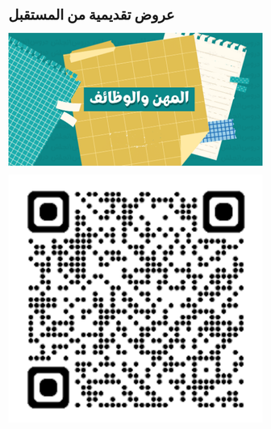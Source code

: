 # عروض تقديمية من المستقبل

![enter image description here](https://github.com/kemo-1/taibah_slides/blob/master/assets/image.png?raw=true)


![enter image description here](https://github.com/kemo-1/taibah_slides/blob/master/assets/image-1.png?raw=true)
<!--stackedit_data:
eyJoaXN0b3J5IjpbMTYxNzI1Mzk0NF19
-->
